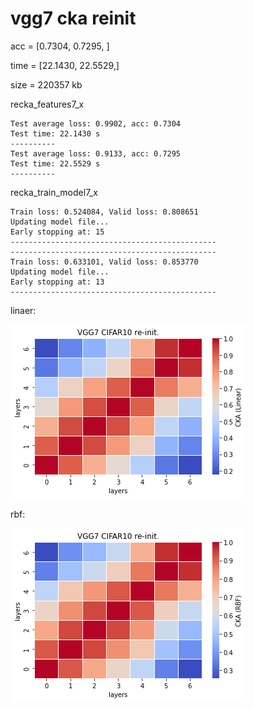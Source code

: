 # vgg7 cka reinit
acc = [0.7304, 0.7295, ]

time = [22.1430, 22.5529,]

size = 220357 kb

recka_features7_x
```
Test average loss: 0.9902, acc: 0.7304
Test time: 22.1430 s
----------
Test average loss: 0.9133, acc: 0.7295
Test time: 22.5529 s
----------

```

recka_train_model7_x
```
Train loss: 0.524084, Valid loss: 0.808651
Updating model file...
Early stopping at: 15
----------------------------------------------
----------------------------------------------
Train loss: 0.633101, Valid loss: 0.853770
Updating model file...
Early stopping at: 13
----------------------------------------------

```

linaer:

![recka7linear](recka7linear.png)

rbf:

![recka7rbf](recka7rbf.png)
